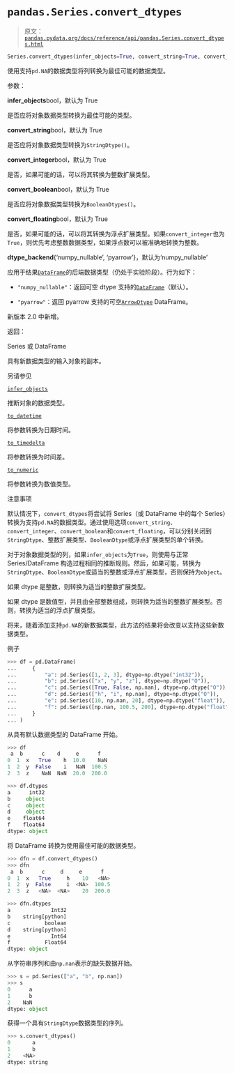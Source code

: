 # `pandas.Series.convert_dtypes`

> 原文：[`pandas.pydata.org/docs/reference/api/pandas.Series.convert_dtypes.html`](https://pandas.pydata.org/docs/reference/api/pandas.Series.convert_dtypes.html)

```py
Series.convert_dtypes(infer_objects=True, convert_string=True, convert_integer=True, convert_boolean=True, convert_floating=True, dtype_backend='numpy_nullable')
```

使用支持`pd.NA`的数据类型将列转换为最佳可能的数据类型。

参数：

**infer_objects**bool，默认为 True

是否应将对象数据类型转换为最佳可能的类型。

**convert_string**bool，默认为 True

是否应将对象数据类型转换为`StringDtype()`。

**convert_integer**bool，默认为 True

是否，如果可能的话，可以将其转换为整数扩展类型。

**convert_boolean**bool，默认为 True

是否应将对象数据类型转换为`BooleanDtypes()`。

**convert_floating**bool，默认为 True

是否，如果可能的话，可以将其转换为浮点扩展类型。如果`convert_integer`也为`True`，则优先考虑整数数据类型，如果浮点数可以被准确地转换为整数。

**dtype_backend**{‘numpy_nullable’, ‘pyarrow’}，默认为‘numpy_nullable’

应用于结果[`DataFrame`](https://pandas.pydata.org/docs/reference/api/pandas.DataFrame.html#pandas.DataFrame "pandas.DataFrame")的后端数据类型（仍处于实验阶段）。行为如下：

+   `"numpy_nullable"`：返回可空 dtype 支持的[`DataFrame`](https://pandas.pydata.org/docs/reference/api/pandas.DataFrame.html#pandas.DataFrame "pandas.DataFrame")（默认）。

+   `"pyarrow"`：返回 pyarrow 支持的可空[`ArrowDtype`](https://pandas.pydata.org/docs/reference/api/pandas.ArrowDtype.html#pandas.ArrowDtype "pandas.ArrowDtype") DataFrame。

新版本 2.0 中新增。

返回：

Series 或 DataFrame

具有新数据类型的输入对象的副本。

另请参见

[`infer_objects`](https://pandas.pydata.org/docs/reference/api/pandas.Series.infer_objects.html#pandas.Series.infer_objects "pandas.Series.infer_objects")

推断对象的数据类型。

[`to_datetime`](https://pandas.pydata.org/docs/reference/api/pandas.to_datetime.html#pandas.to_datetime "pandas.to_datetime")

将参数转换为日期时间。

[`to_timedelta`](https://pandas.pydata.org/docs/reference/api/pandas.to_timedelta.html#pandas.to_timedelta "pandas.to_timedelta")

将参数转换为时间差。

[`to_numeric`](https://pandas.pydata.org/docs/reference/api/pandas.to_numeric.html#pandas.to_numeric "pandas.to_numeric")

将参数转换为数值类型。

注意事项

默认情况下，`convert_dtypes`将尝试将 Series（或 DataFrame 中的每个 Series）转换为支持`pd.NA`的数据类型。通过使用选项`convert_string`、`convert_integer`、`convert_boolean`和`convert_floating`，可以分别关闭到`StringDtype`、整数扩展类型、`BooleanDtype`或浮点扩展类型的单个转换。

对于对象数据类型的列，如果`infer_objects`为`True`，则使用与正常 Series/DataFrame 构造过程相同的推断规则。然后，如果可能，转换为`StringDtype`、`BooleanDtype`或适当的整数或浮点扩展类型，否则保持为`object`。

如果 dtype 是整数，则转换为适当的整数扩展类型。

如果 dtype 是数值型，并且由全部整数组成，则转换为适当的整数扩展类型。否则，转换为适当的浮点扩展类型。

将来，随着添加支持`pd.NA`的新数据类型，此方法的结果将会改变以支持这些新数据类型。

例子

```py
>>> df = pd.DataFrame(
...     {
...         "a": pd.Series([1, 2, 3], dtype=np.dtype("int32")),
...         "b": pd.Series(["x", "y", "z"], dtype=np.dtype("O")),
...         "c": pd.Series([True, False, np.nan], dtype=np.dtype("O")),
...         "d": pd.Series(["h", "i", np.nan], dtype=np.dtype("O")),
...         "e": pd.Series([10, np.nan, 20], dtype=np.dtype("float")),
...         "f": pd.Series([np.nan, 100.5, 200], dtype=np.dtype("float")),
...     }
... ) 
```

从具有默认数据类型的 DataFrame 开始。

```py
>>> df
 a  b      c    d     e      f
0  1  x   True    h  10.0    NaN
1  2  y  False    i   NaN  100.5
2  3  z    NaN  NaN  20.0  200.0 
```

```py
>>> df.dtypes
a      int32
b     object
c     object
d     object
e    float64
f    float64
dtype: object 
```

将 DataFrame 转换为使用最佳可能的数据类型。

```py
>>> dfn = df.convert_dtypes()
>>> dfn
 a  b      c     d     e      f
0  1  x   True     h    10   <NA>
1  2  y  False     i  <NA>  100.5
2  3  z   <NA>  <NA>    20  200.0 
```

```py
>>> dfn.dtypes
a             Int32
b    string[python]
c           boolean
d    string[python]
e             Int64
f           Float64
dtype: object 
```

从字符串序列和由`np.nan`表示的缺失数据开始。

```py
>>> s = pd.Series(["a", "b", np.nan])
>>> s
0      a
1      b
2    NaN
dtype: object 
```

获得一个具有`StringDtype`数据类型的序列。

```py
>>> s.convert_dtypes()
0       a
1       b
2    <NA>
dtype: string 
```
